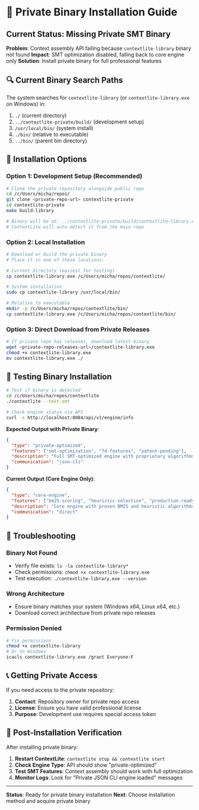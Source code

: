 # 🔐 Private Binary Installation Guide

## Current Status: Missing Private SMT Binary

**Problem**: Context assembly API failing because `contextlite-library` binary not found
**Impact**: SMT optimization disabled, falling back to core engine only
**Solution**: Install private binary for full professional features

## 🔍 Current Binary Search Paths

The system searches for `contextlite-library` (or `contextlite-library.exe` on Windows) in:

1. `./` (current directory)
2. `../contextlite-private/build/` (development setup)
3. `/usr/local/bin/` (system install)
4. `./bin/` (relative to executable)
5. `../bin/` (parent bin directory)

## 🎯 Installation Options

### Option 1: Development Setup (Recommended)
```bash
# Clone the private repository alongside public repo
cd /c/Users/micha/repos/
git clone <private-repo-url> contextlite-private
cd contextlite-private
make build-library

# Binary will be at: ../contextlite-private/build/contextlite-library.exe
# ContextLite will auto-detect it from the main repo
```

### Option 2: Local Installation
```bash
# Download or build the private binary
# Place it in one of these locations:

# Current directory (easiest for testing)
cp contextlite-library.exe /c/Users/micha/repos/contextlite/

# System installation
sudo cp contextlite-library /usr/local/bin/

# Relative to executable
mkdir -p /c/Users/micha/repos/contextlite/bin/
cp contextlite-library.exe /c/Users/micha/repos/contextlite/bin/
```

### Option 3: Direct Download from Private Releases
```bash
# If private repo has releases, download latest binary
wget <private-repo-releases-url>/contextlite-library.exe
chmod +x contextlite-library.exe
mv contextlite-library.exe ./
```

## 🧪 Testing Binary Installation

```bash
# Test if binary is detected
cd /c/Users/micha/repos/contextlite
./contextlite --test-smt

# Check engine status via API
curl -s http://localhost:8084/api/v1/engine/info
```

**Expected Output with Private Binary**:
```json
{
  "type": "private-optimized",
  "features": ["smt-optimization", "7d-features", "patent-pending"],
  "description": "Full SMT-optimized engine with proprietary algorithms",
  "communication": "json-cli"
}
```

**Current Output (Core Engine Only)**:
```json
{
  "type": "core-engine", 
  "features": ["bm25-scoring", "heuristic-selection", "production-ready"],
  "description": "Core engine with proven BM25 and heuristic algorithms",
  "communication": "direct"
}
```

## 🔧 Troubleshooting

### Binary Not Found
- Verify file exists: `ls -la contextlite-library*`
- Check permissions: `chmod +x contextlite-library.exe`
- Test execution: `./contextlite-library.exe --version`

### Wrong Architecture
- Ensure binary matches your system (Windows x64, Linux x64, etc.)
- Download correct architecture from private repo releases

### Permission Denied
```bash
# Fix permissions
chmod +x contextlite-library
# Or on Windows
icacls contextlite-library.exe /grant Everyone:F
```

## 📞 Getting Private Access

If you need access to the private repository:

1. **Contact**: Repository owner for private repo access
2. **License**: Ensure you have valid professional license
3. **Purpose**: Development use requires special access token

## 🎯 Post-Installation Verification

After installing private binary:

1. **Restart ContextLite**: `contextlite stop && contextlite start`
2. **Check Engine Type**: API should show "private-optimized"
3. **Test SMT Features**: Context assembly should work with full optimization
4. **Monitor Logs**: Look for "Private JSON CLI engine loaded" messages

---

**Status**: Ready for private binary installation
**Next**: Choose installation method and acquire private binary
